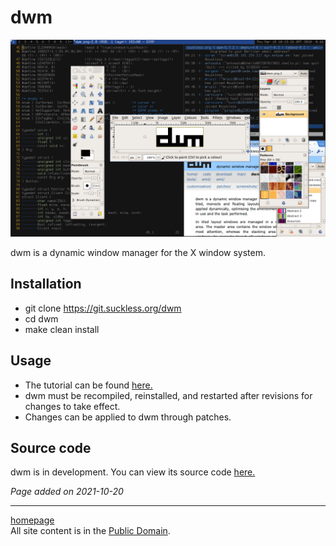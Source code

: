# dwm
![](../img/Dwm-shot.png)

dwm is a dynamic window manager for the X window system.

## Installation
- git clone https://git.suckless.org/dwm
- cd dwm
- make clean install

## Usage
- The tutorial can be found [here.](https://dwm.suckless.org/tutorial/)
- dwm must be recompiled, reinstalled, and restarted after revisions for changes to take effect.
- Changes can be applied to dwm through patches.

## Source code
dwm is in development. You can view its source code [here.](https://git.suckless.org/dwm)

*Page added on 2021-10-20*

---

[homepage](../index.html)\
All site content is in the [Public Domain](http://unlicense.org/).

